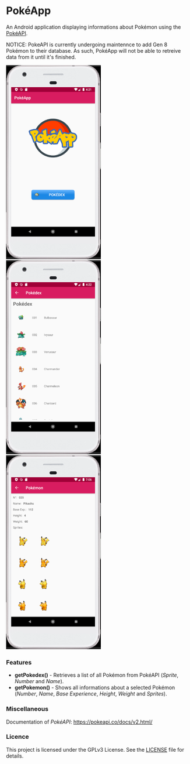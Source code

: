 # PokéApp
An Android application displaying informations about Pokémon using the [PokéAPI](https://pokeapi.co/).

NOTICE: PokeAPI is currently undergoing maintennce to add Gen 8 Pokémon to their database.
As such, PokéApp will not be able to retreive data from it until it's finished.

<kbd><img width="260" height="530" src="assets/images/MainActivity.png" /></kbd>
<img />
<kbd><img width="260" height="530" src="assets/images/PokedexActivity.png" /></kbd>
<img />
<kbd><img width="260" height="530" src="assets/images/PokemonActivity.png" /></kbd>

### Features
* **getPokedex()** - Retrieves a list of all Pokémon from PokéAPI (*Sprite*, *Number* and *Name*).
* **getPokemon()** - Shows all informations about a selected Pokémon (*Number*, *Name*, *Base Experience*, *Height*, *Weight* and *Sprites*).

### Miscellaneous
Documentation of *PokéAPI*: https://pokeapi.co/docs/v2.html/

### Licence
This project is licensed under the GPLv3 License. See the [LICENSE](LICENSE) file for details.
